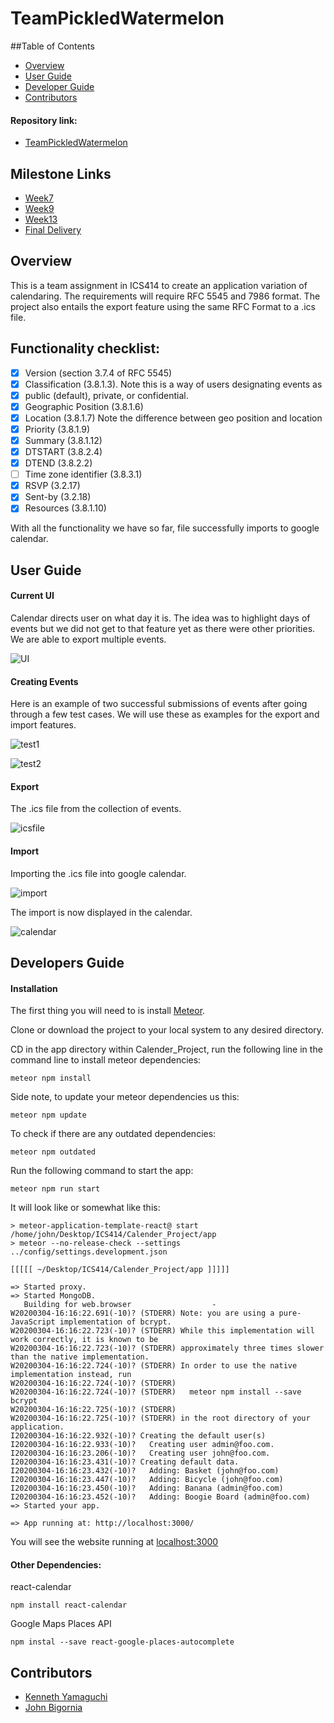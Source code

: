 # TeamPickledWatermelon

##Table of Contents

* [Overview](#Overview)
* [User Guide](#User-Guide)
* [Developer Guide](#Developer-Guide)
* [Contributors](#Contributors)

#### Repository link:

* [TeamPickledWatermelon](https://github.com/johnbigornia/TeamPickledWatermelon)

## Milestone Links

* [Week7](https://github.com/johnbigornia/TeamPickledWatermelon/projects/1)
* [Week9](https://github.com/johnbigornia/TeamPickledWatermelon/projects/3)
* [Week13](https://github.com/johnbigornia/TeamPickledWatermelon/projects/4)
* [Final Delivery](https://github.com/johnbigornia/TeamPickledWatermelon/projects/5)

## Overview

This is a team assignment in ICS414 to create an application variation of calendaring. The requirements will require RFC 5545 and 7986 format. The project also entails the export feature using the same RFC Format to a .ics file.

## Functionality checklist:
- [x] Version (section 3.7.4 of RFC 5545)
- [x] Classification (3.8.1.3). Note this is a way of users designating events as
- [x] public (default), private, or confidential.
- [x] Geographic Position (3.8.1.6)
- [x] Location (3.8.1.7) Note the difference between geo position and location
- [x] Priority (3.8.1.9)
- [x] Summary (3.8.1.12)
- [x] DTSTART (3.8.2.4)
- [x] DTEND (3.8.2.2)
- [ ] Time zone identifier (3.8.3.1)
- [x] RSVP (3.2.17)
- [x] Sent-by (3.2.18)
- [x] Resources (3.8.1.10)

With all the functionality we have so far, file successfully imports to google calendar. 

## User Guide

#### Current UI

Calendar directs user on what day it is. The idea was to highlight days of events but we did not get to that feature yet as there were other priorities. We are able to export multiple events.

![UI](images/UI)

#### Creating Events

Here is an example of two successful submissions of events after going through a few test cases. We will use these as examples for the export and import features.

![test1](images/test1)

![test2](images/test2)

#### Export

The .ics file from the collection of events.

![icsfile](images/icsfile)

#### Import

Importing the .ics file into google calendar.

![import](images/import)

The import is now displayed in the calendar.

![calendar](images/CalendarExample)

## Developers Guide

#### Installation
The first thing you will need to is install <a href="https://www.meteor.com/install">Meteor</a>. 

Clone or download the project to your local system to any desired directory. 

CD in the app directory within Calender_Project, run the following line in the command line to install meteor dependencies:
```
meteor npm install
```
Side note, to update your meteor dependencies us this: 
```
meteor npm update
```
To check if there are any outdated dependencies: 
```
meteor npm outdated
```
Run the following command to start the app:
```
meteor npm run start
```
It will look like or somewhat like this:

```
> meteor-application-template-react@ start /home/john/Desktop/ICS414/Calender_Project/app
> meteor --no-release-check --settings ../config/settings.development.json

[[[[[ ~/Desktop/ICS414/Calender_Project/app ]]]]]                               

=> Started proxy.                             
=> Started MongoDB.                                                             
   Building for web.browser                  -                                  
W20200304-16:16:22.691(-10)? (STDERR) Note: you are using a pure-JavaScript implementation of bcrypt.
W20200304-16:16:22.723(-10)? (STDERR) While this implementation will work correctly, it is known to be
W20200304-16:16:22.723(-10)? (STDERR) approximately three times slower than the native implementation.
W20200304-16:16:22.724(-10)? (STDERR) In order to use the native implementation instead, run
W20200304-16:16:22.724(-10)? (STDERR) 
W20200304-16:16:22.724(-10)? (STDERR)   meteor npm install --save bcrypt
W20200304-16:16:22.725(-10)? (STDERR) 
W20200304-16:16:22.725(-10)? (STDERR) in the root directory of your application.
I20200304-16:16:22.932(-10)? Creating the default user(s)
I20200304-16:16:22.933(-10)?   Creating user admin@foo.com.
I20200304-16:16:23.206(-10)?   Creating user john@foo.com.
I20200304-16:16:23.431(-10)? Creating default data.
I20200304-16:16:23.432(-10)?   Adding: Basket (john@foo.com)
I20200304-16:16:23.447(-10)?   Adding: Bicycle (john@foo.com)
I20200304-16:16:23.450(-10)?   Adding: Banana (admin@foo.com)
I20200304-16:16:23.452(-10)?   Adding: Boogie Board (admin@foo.com)
=> Started your app.

=> App running at: http://localhost:3000/
```

You will see the website running at <a href="localhost:3000">localhost:3000</a> 

#### Other Dependencies:

react-calendar
```
npm install react-calendar
```
Google Maps Places API
```
npm instal --save react-google-places-autocomplete
```

## Contributors

* [Kenneth Yamaguchi](https://kyamagucuhm.github.io/)
* [John Bigornia](https://johnbigornia.github.io/)

